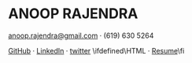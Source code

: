 
# ANOOP RAJENDRA

[anoop.rajendra@gmail.com](mailto:anoop.rajendra@gmail.com) &middot; (619) 630 5264

[GitHub](https://www.github.com/anooprajendra) &middot; [LinkedIn](https://www.linkedin.com/in/anooprajendra/) &middot; [twitter](https://twitter.com/anoop_r) \ifdefined\HTML &middot; [Resume](resume.pdf)\fi

